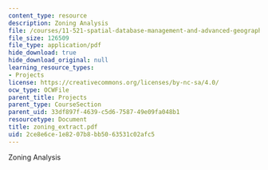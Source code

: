 ```yaml
---
content_type: resource
description: Zoning Analysis
file: /courses/11-521-spatial-database-management-and-advanced-geographic-information-systems-spring-2003/2ce8e6ce1e8207b8bb5063531c02afc5_zoning_extract.pdf
file_size: 126509
file_type: application/pdf
hide_download: true
hide_download_original: null
learning_resource_types:
- Projects
license: https://creativecommons.org/licenses/by-nc-sa/4.0/
ocw_type: OCWFile
parent_title: Projects
parent_type: CourseSection
parent_uid: 33df897f-4639-c5d6-7587-49e09fa048b1
resourcetype: Document
title: zoning_extract.pdf
uid: 2ce8e6ce-1e82-07b8-bb50-63531c02afc5
---
```

Zoning Analysis